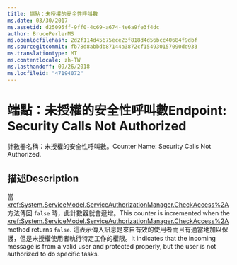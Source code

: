 ```yaml
---
title: 端點：未授權的安全性呼叫數
ms.date: 03/30/2017
ms.assetid: d25095ff-9ff0-4c69-a674-4e6a9fe3f4dc
author: BrucePerlerMS
ms.openlocfilehash: 2d2f114d45675ece23f818d4d56bcc40684f9dbf
ms.sourcegitcommit: fb78d8abbdb87144a3872cf154930157090dd933
ms.translationtype: MT
ms.contentlocale: zh-TW
ms.lasthandoff: 09/26/2018
ms.locfileid: "47194072"
---
```

# <a name="endpoint-security-calls-not-authorized"></a><span data-ttu-id="f36f3-102">端點：未授權的安全性呼叫數</span><span class="sxs-lookup"><span data-stu-id="f36f3-102">Endpoint: Security Calls Not Authorized</span></span>
<span data-ttu-id="f36f3-103">計數器名稱：未授權的安全性呼叫數。</span><span class="sxs-lookup"><span data-stu-id="f36f3-103">Counter Name: Security Calls Not Authorized.</span></span>  
  
## <a name="description"></a><span data-ttu-id="f36f3-104">描述</span><span class="sxs-lookup"><span data-stu-id="f36f3-104">Description</span></span>  
 <span data-ttu-id="f36f3-105">當 <xref:System.ServiceModel.ServiceAuthorizationManager.CheckAccess%2A> 方法傳回 `false` 時，此計數器就會遞增。</span><span class="sxs-lookup"><span data-stu-id="f36f3-105">This counter is incremented when the <xref:System.ServiceModel.ServiceAuthorizationManager.CheckAccess%2A> method returns `false`.</span></span> <span data-ttu-id="f36f3-106">這表示傳入訊息是來自有效的使用者而且有適當地加以保護，但是未授權使用者執行特定工作的權限。</span><span class="sxs-lookup"><span data-stu-id="f36f3-106">It indicates that the incoming message is from a valid user and protected properly, but the user is not authorized to do specific tasks.</span></span>
